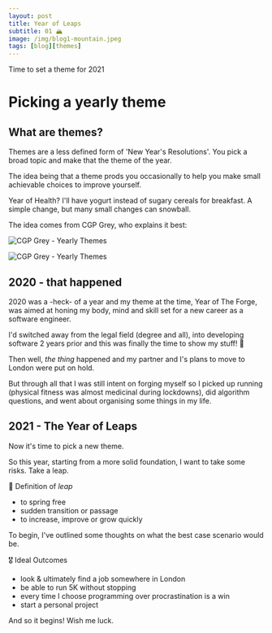 ```yaml
---
layout: post
title: Year of Leaps
subtitle: 01 🏔
image: /img/blog1-mountain.jpeg
tags: [blog][themes]
---
```


Time to set a theme for 2021

# Picking a yearly theme

## What are themes?

Themes are a less defined form of 'New Year's Resolutions'. You pick a broad topic and make that the theme of the year.

The idea being that a theme prods you occasionally to help you make small achievable choices to improve yourself.

Year of Health? I'll have yogurt instead of sugary cereals for breakfast. A simple change, but many small changes can snowball.

The idea comes from CGP Grey, who explains it best:

![CGP Grey - Yearly Themes](https://www.youtube-nocookie.com/embed/NVGuFdX5guE)

![CGP Grey - Yearly Themes](https://youtu.be/NVGuFdX5guE)

## 2020 - that happened

2020 was a -heck- of a year and my theme at the time, Year of The Forge, was aimed at honing my body, mind and skill set for a new career as a software engineer.

I'd switched away from the legal field (degree and all), into developing software 2 years prior and this was finally the time to show my stuff! 🎉

Then well, _the thing_ happened and my partner and I's plans to move to London were put on hold.

But through all that I was still intent on forging myself so I picked up running (physical fitness was almost medicinal during lockdowns), did algorithm questions, and went about organising some things in my life.

## 2021 - The Year of Leaps

Now it's time to pick a new theme.

So this year, starting from a more solid foundation, I want to take some risks. Take a leap.

📝 Definition of _leap_

- to spring free
- sudden transition or passage
- to increase, improve or grow quickly

To begin, I've outlined some thoughts on what the best case scenario would be.

🎖 Ideal Outcomes

- look & ultimately find a job somewhere in London
- be able to run 5K without stopping
- every time I choose programming over procrastination is a win
- start a personal project

And so it begins! Wish me luck.

